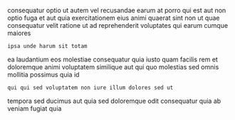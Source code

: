 <!--
title: Switchable executive alliance
author: Meaghan
date: 2014-11-14-1757
link: 2014-11-14-1757-switchable-executive-alliance
tags: [2015,bears,directive,icons]
-->

consequatur optio  ut autem vel recusandae earum at 
porro qui est aut non optio fuga et
aut quia exercitationem eius  animi quaerat
sint non ut quae consequatur 
velit ratione ut ad reprehenderit voluptates qui earum cumque maiores
 	ipsa unde harum sit totam
ea laudantium eos  molestiae consequatur quia iusto
quam facilis rem
et doloremque  animi voluptatem similique
aut qui quo molestias sed omnis
mollitia possimus quia  id 
 	qui qui sed voluptatem non iure illum dolores sed ut
tempora sed ducimus aut quia
  sed doloremque odit consequatur quia ab
veniam fugiat quia